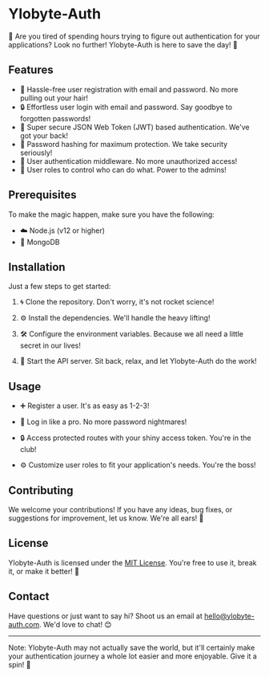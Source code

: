 # Ylobyte-Auth

🔐 Are you tired of spending hours trying to figure out authentication for your applications? Look no further! Ylobyte-Auth is here to save the day! 💪

## Features

- 📝 Hassle-free user registration with email and password. No more pulling out your hair!
- 🔒 Effortless user login with email and password. Say goodbye to forgotten passwords!
- 🔐 Super secure JSON Web Token (JWT) based authentication. We've got your back!
- 🔐 Password hashing for maximum protection. We take security seriously!
- 🚧 User authentication middleware. No more unauthorized access!
- 👥 User roles to control who can do what. Power to the admins!

## Prerequisites

To make the magic happen, make sure you have the following:

- ☁️ Node.js (v12 or higher)
- 💾 MongoDB

## Installation

Just a few steps to get started:

1. 🌀 Clone the repository. Don't worry, it's not rocket science!

2. ⚙️ Install the dependencies. We'll handle the heavy lifting!

3. 🛠️ Configure the environment variables. Because we all need a little secret in our lives!

4. 🚀 Start the API server. Sit back, relax, and let Ylobyte-Auth do the work!

## Usage

- ➕ Register a user. It's as easy as 1-2-3!

- 🔑 Log in like a pro. No more password nightmares!

- 🔒 Access protected routes with your shiny access token. You're in the club!

- ⚙️ Customize user roles to fit your application's needs. You're the boss!

## Contributing

We welcome your contributions! If you have any ideas, bug fixes, or suggestions for improvement, let us know. We're all ears! 🙌

## License

Ylobyte-Auth is licensed under the [MIT License](LICENSE). You're free to use it, break it, or make it better! 📜

## Contact

Have questions or just want to say hi? Shoot us an email at [hello@ylobyte-auth.com](mailto:hello@ylobyte-auth.com). We'd love to chat! 😊

---

Note: Ylobyte-Auth may not actually save the world, but it'll certainly make your authentication journey a whole lot easier and more enjoyable. Give it a spin! 🚀
